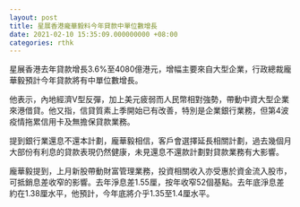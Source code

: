 ```yaml
---
layout: post
title: 星展香港龐華毅料今年貸款中單位數增長
date: 2021-02-10 15:35:09.000000000 +08:00
categories: rthk
---
```


星展香港去年貸款增長3.6%至4080億港元，增幅主要來自大型企業，行政總裁龐華毅預計今年貸款將有中單位數增長。

他表示，內地經濟V型反彈，加上美元疲弱而人民幣相對強勢，帶動中資大型企業來港借貸。他又指，信貸質素上季開始已有改善，特別是企業銀行業務，但第4波疫情拖累信用卡及無擔保貸款業務。

提到銀行業還息不還本計劃，龐華毅相信，客戶會選擇延長相關計劃，過去幾個月大部份有利息的貸款表現仍然健康，未見還息不還款計劃對貸款業務有大影響。

龐華毅提到，上月新股帶動財富管理業務，投資相關收入亦受惠於資金流入股市，可抵銷息差收窄的影響。去年淨息差1.55厘，按年收窄52個基點。去年底淨息差約在1.38厘水平，他預計，今年底將介乎1.35至1.4厘水平。
